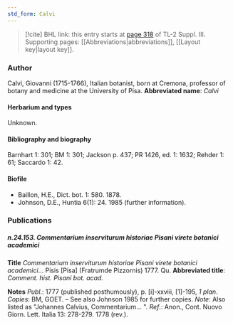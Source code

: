 ```yaml
---
std_form: Calvi
---
```


> [!cite] BHL link: this entry starts at [page 318](https://www.biodiversitylibrary.org/page/33266625) of TL-2 Suppl. III.
> Supporting pages: [[Abbreviations|abbreviations]], [[Layout key|layout key]].

### Author

Calvi, Giovanni (1715-1766), Italian botanist, born at Cremona, professor of botany and medicine at the University of Pisa. 
**Abbreviated name**: *Calvi*

#### Herbarium and types

Unknown.

#### Bibliography and biography

Barnhart 1: 301; BM 1: 301; Jackson p. 437; PR 1426, ed. 1: 1632; Rehder 1: 61; Saccardo 1: 42.

#### Biofile

- Baillon, H.E., Dict. bot. 1: 580. 1878.
- Johnson, D.E., Huntia 6(1): 24. 1985 (further information).

### Publications

##### n.24.153. Commentarium inserviturum historiae Pisani virete botanici academici

**Title**
*Commentarium inserviturum historiae Pisani virete botanici academici*... Pisis \[Pisa\] (Fratrumde Pizzornis) 1777. Qu.
**Abbreviated title**: *Comment. hist. Pisani bot. acad.*

**Notes**
*Publ*.: 1777 (published posthumously), p. \[i\]-xxviii, \[1\]-195, *1 plan*. *Copies*: BM, GOET. – See also Johnson 1985 for further copies.
*Note*: Also listed as "Johannes Calvius, Commentarium... ".
*Ref*.: Anon., Cont. Nuovo Giorn. Lett. Italia 13: 278-279. 1778 (rev.).

